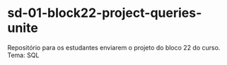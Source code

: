 # sd-01-block22-project-queries-unite
Repositório para os estudantes enviarem o projeto do bloco 22 do curso. Tema: SQL

